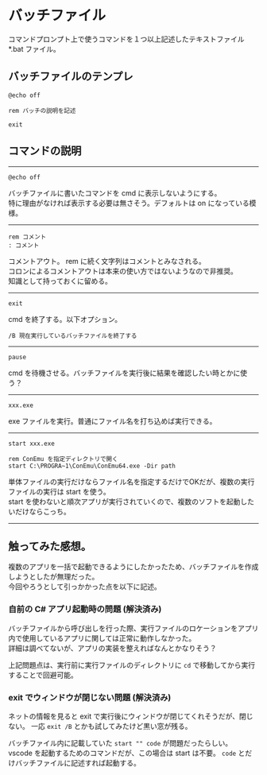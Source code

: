 # バッチファイル

コマンドプロンプト上で使うコマンドを１つ以上記述したテキストファイル  
*.bat ファイル。

## バッチファイルのテンプレ

	@echo off
	
	rem バッチの説明を記述
	
	exit


## コマンドの説明

-----
	@echo off

バッチファイルに書いたコマンドを cmd に表示しないようにする。  
特に理由がなければ表示する必要は無さそう。デフォルトは on になっている模様。

-----
	rem コメント
	: コメント

コメントアウト。 rem に続く文字列はコメントとみなされる。  
コロンによるコメントアウトは本来の使い方ではないようなので非推奨。  
知識として持っておくに留める。

-----
	exit

cmd を終了する。以下オプション。

	/B 現在実行しているバッチファイルを終了する 

-----
	pause

cmd を待機させる。バッチファイルを実行後に結果を確認したい時とかに使う？

-----
	xxx.exe

exe ファイルを実行。普通にファイル名を打ち込めば実行できる。

-----
	start xxx.exe
	
	rem ConEmu を指定ディレクトリで開く
	start C:\PROGRA~1\ConEmu\ConEmu64.exe -Dir path

単体ファイルの実行だけならファイル名を指定するだけでOKだが、複数の実行ファイルの実行は start を使う。  
start を使わないと順次アプリが実行されていくので、複数のソフトを起動したいだけならこっち。

---
## 触ってみた感想。

複数のアプリを一括で起動できるようにしたかったため、バッチファイルを作成しようとしたが無理だった。  
今回やろうとして引っかかった点を以下に記述。

### 自前の C# アプリ起動時の問題 (解決済み)

バッチファイルから呼び出しを行った際、実行ファイルのロケーションをアプリ内で使用しているアプリに関しては正常に動作しなかった。  
詳細は調べてないが、アプリの実装を整えればなんとかなりそう？

上記問題点は、実行前に実行ファイルのディレクトリに `cd` で移動してから実行することで回避可能。

### exit でウィンドウが閉じない問題 (解決済み)

ネットの情報を見ると exit で実行後にウィンドウが閉じてくれそうだが、閉じない。
一応 `exit /B` とかも試してみたけど黒い窓が残る。

バッチファイル内に記載していた `start "" code` が問題だったらしい。  
vscode を起動するためのコマンドだが、この場合は start は不要。
`code` とだけバッチファイルに記述すれば起動する。